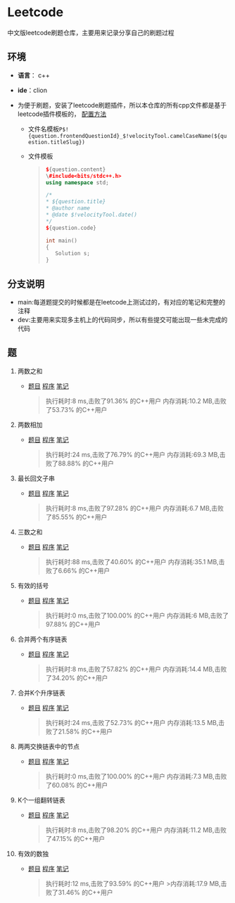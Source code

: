 # Leetcode 
中文版leetcode刷题仓库，主要用来记录分享自己的刷题过程

## 环境
- **语言**： c++  

- **ide**：clion 

- 为便于刷题，安装了leetcode刷题插件，所以本仓库的所有cpp文件都是基于leetcode插件模板的， [配置方法](https://blog.csdn.net/weixin_42238350/article/details/119878011)

    - 文件名模板`P$!{question.frontendQuestionId}_$!velocityTool.camelCaseName(${question.titleSlug})`

    - 文件模板

        >```c++
        >${question.content}
        >\#include<bits/stdc++.h>
        >using namespace std;
        >
        >/*
        > * ${question.title}
        > * @author name
        > * @date $!velocityTool.date()
        > */
        >${question.code}
        >
        >int main()
        >{
        >    Solution s;
        >}
        >```

## 分支说明
 - main:每道题提交的时候都是在leetcode上测试过的，有对应的笔记和完整的注释
 - dev:主要用来实现多主机上的代码同步，所以有些提交可能出现一些未完成的代码
## 题

1. 两数之和
   - [题目](editor/cn/doc/content/P1_TwoSum.md)  [程序](editor/cn/P1_TwoSum.cpp) [笔记](editor/cn/doc/note/P1_TwoSum.md)
   
     >执行耗时:8 ms,击败了91.36% 的C++用户
     >内存消耗:10.2 MB,击败了53.73% 的C++用户
   
2. 两数相加
   - [题目](editor/cn/doc/content/P2_AddTwoNumbers.md)  [程序](editor/cn/P2_AddTwoNumbers.cpp) [笔记](editor/cn/doc/note/P2_AddTwoNumbers.md)
   
     >执行耗时:24 ms,击败了76.79% 的C++用户
     >内存消耗:69.3 MB,击败了88.88% 的C++用户
   
3. 最长回文子串
   - [题目](editor/cn/doc/content/P5_LongestPalindromicSubstring.md)  [程序](editor/cn/P5_LongestPalindromicSubstring.cpp) [笔记](editor/cn/doc/note/P5_LongestPalindromicSubstring.md)
   
     >执行耗时:8 ms,击败了97.28% 的C++用户
     >内存消耗:6.7 MB,击败了85.55% 的C++用户
   
4. 三数之和
   - [题目](editor/cn/doc/content/P15_ThreeSum.md)  [程序](editor/cn/P15_ThreeSum.cpp) [笔记](editor/cn/doc/note/P15_ThreeSum.md)
   
	  >执行耗时:88 ms,击败了40.60% 的C++用户
	  >内存消耗:35.1 MB,击败了6.66% 的C++用户
	
5. 有效的括号
   - [题目](editor/cn/doc/content/P20_ValidParentheses.md)  [程序](editor/cn/P20_ValidParentheses.cpp) [笔记](editor/cn/doc/note/P20_ValidParentheses.md)
   
	  >执行耗时:0 ms,击败了100.00% 的C++用户
	  >内存消耗:6 MB,击败了97.88% 的C++用户
6. 合并两个有序链表
   - [题目](editor/cn/doc/content/P21_MergeTwoSortedLists.md)  [程序](editor/cn/P21_MergeTwoSortedLists.cpp) [笔记](editor/cn/doc/note/P21_MergeTwoSortedLists.md)
   
	  >执行耗时:8 ms,击败了57.82% 的C++用户
	  >内存消耗:14.4 MB,击败了34.20% 的C++用户

7.  合并K个升序链表
    - [题目](editor/cn/doc/content/P23_MergeKSortedLists.md)  [程序](editor/cn/P23_MergeKSortedLists.cpp) [笔记](editor/cn/doc/note/P23_MergeKSortedLists.md)
    
	  >执行耗时:24 ms,击败了52.73% 的C++用户
	  >内存消耗:13.5 MB,击败了21.58% 的C++用户

8.  两两交换链表中的节点
    - [题目](editor/cn/doc/content/P24_SwapNodesInPairs.md)  [程序](editor/cn/P24_SwapNodesInPairs.cpp) [笔记](editor/cn/doc/note/P24_SwapNodesInPairs.md)
    
	  >执行耗时:0 ms,击败了100.00% 的C++用户
	  >内存消耗:7.3 MB,击败了60.08% 的C++用户

9.  K个一组翻转链表
    - [题目](editor/cn/doc/content/P25_ReverseNodesInKGroup.md)  [程序](editor/cn/P25_ReverseNodesInKGroup.cpp) [笔记](editor/cn/doc/note/P25_ReverseNodesInKGroup.md)
    
	  >执行耗时:8 ms,击败了98.20% 的C++用户 
	  >内存消耗:11.2 MB,击败了47.15% 的C++用户

10.  有效的数独 
     - [题目](editor/cn/doc/content/P36_ValidSudoku.md)  [程序](editor/cn/P36_ValidSudoku.cpp) [笔记](editor/cn/doc/note/P36_ValidSudoku.md)
     
     	>执行耗时:12 ms,击败了93.59% 的C++用户 
	>内存消耗:17.9 MB,击败了31.46% 的C++用户
